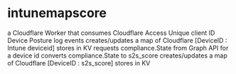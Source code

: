 # intunemapscore

a Cloudflare Worker that consumes Cloudflare Access Unique client ID Device Posture log events
creates/updates a map of Cloudflare [DeviceID : Intune deviceid] stores in KV
requests compliance.State from Graph API for a device id
converts compliance.State to s2s_score
creates/updates a map of Cloudflare [DeviceID : s2s_score] stores in KV
